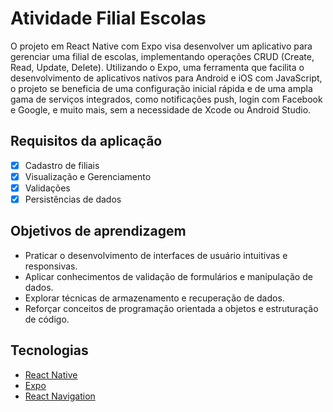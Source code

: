 # Atividade Filial Escolas

O projeto em React Native com Expo visa desenvolver um aplicativo para gerenciar uma filial de escolas, implementando operações CRUD (Create, Read, Update, Delete). Utilizando o Expo, uma ferramenta que facilita o desenvolvimento de aplicativos nativos para Android e iOS com JavaScript, o projeto se beneficia de uma configuração inicial rápida e de uma ampla gama de serviços integrados, como notificações push, login com Facebook e Google, e muito mais, sem a necessidade de Xcode ou Android Studio.

## Requisitos da aplicação

- [x] Cadastro de filiais
- [x] Visualização e Gerenciamento
- [x] Validações
- [x] Persistências de dados

## Objetivos de aprendizagem

- Praticar o desenvolvimento de interfaces de usuário intuitivas e responsivas.
- Aplicar conhecimentos de validação de formulários e manipulação de dados.
- Explorar técnicas de armazenamento e recuperação de dados.
- Reforçar conceitos de programação orientada a objetos e estruturação de código.

## Tecnologias

- [React Native](https://reactnative.dev/)
- [Expo](https://expo.dev/)
- [React Navigation](https://reactnavigation.org/)
